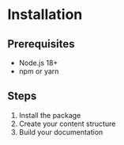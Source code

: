 # Installation

## Prerequisites

- Node.js 18+
- npm or yarn

## Steps

1. Install the package
2. Create your content structure
3. Build your documentation